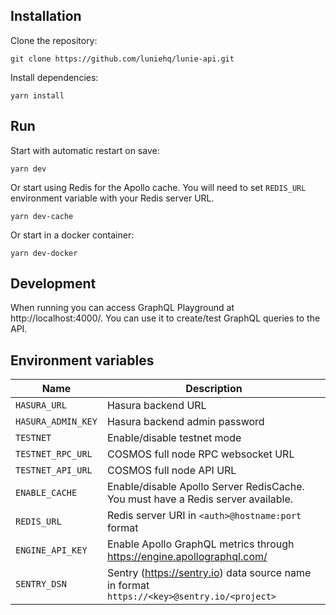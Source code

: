 ## Installation 

Clone the repository:

```
git clone https://github.com/luniehq/lunie-api.git
```

Install dependencies:

```
yarn install
```

## Run

Start with automatic restart on save:

```
yarn dev
```

Or start using Redis for the Apollo cache. You will need to set `REDIS_URL` environment variable with your Redis server URL.

```
yarn dev-cache
```

Or start in a docker container:

```
yarn dev-docker
```

## Development

When running you can access GraphQL Playground at http://localhost:4000/. You can use it to create/test GraphQL queries to the API. 

## Environment variables

| Name | Description |
| ------------- | ------------- |
| `HASURA_URL` | Hasura backend URL |
| `HASURA_ADMIN_KEY` | Hasura backend admin password |
| `TESTNET` | Enable/disable testnet mode |
| `TESTNET_RPC_URL` | COSMOS full node RPC websocket URL |
| `TESTNET_API_URL` | COSMOS full node API URL |
| `ENABLE_CACHE` | Enable/disable Apollo Server RedisCache. You must have a Redis server available. |
| `REDIS_URL` | Redis server URI in `<auth>@hostname:port` format |
| `ENGINE_API_KEY` | Enable Apollo GraphQL metrics through https://engine.apollographql.com/  |
| `SENTRY_DSN` | Sentry (https://sentry.io) data source name in format `https://<key>@sentry.io/<project>` |

